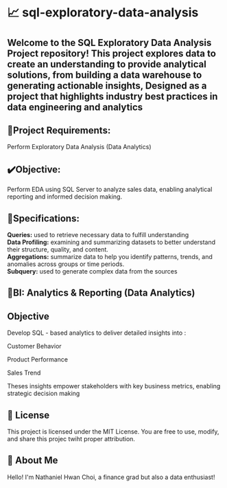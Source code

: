 # 📈 sql-exploratory-data-analysis
Welcome to the SQL Exploratory Data Analysis Project repository! This project explores data  to create an understanding to provide analytical solutions, from building a data warehouse to generating actionable insights, Designed as a project that highlights industry best practices in data engineering and analytics
-
## 📝Project Requirements:  
Perform Exploratory Data Analysis (Data Analytics)   

## ✔️Objective:  
Perform EDA using SQL Server to analyze sales data, enabling analytical reporting and informed decision making.  

## 🧮Specifications: 
**Queries:** used to retrieve necessary data to fulfill understanding  
**Data Profiling:** examining and summarizing datasets to better understand their structure, quality, and content.  
**Aggregations:** summarize data to help you identify patterns, trends, and anomalies across groups or time periods.  
**Subquery:** used to generate complex data from the sources 


## 🎯BI: Analytics & Reporting (Data Analytics)     

## Objective  
Develop SQL - based analytics to deliver detailed insights into :

Customer Behavior

Product Performance

Sales Trend

Theses insights empower stakeholders with key business metrics, enabling strategic decision making  


## 🚧 License    
This project is licensed under the MIT License. You are free to use, modify, and share this projec twiht proper attribution.


## 🎁 About Me    
Hello! I'm Nathaniel Hwan Choi, a finance grad but also a data enthusiast!

